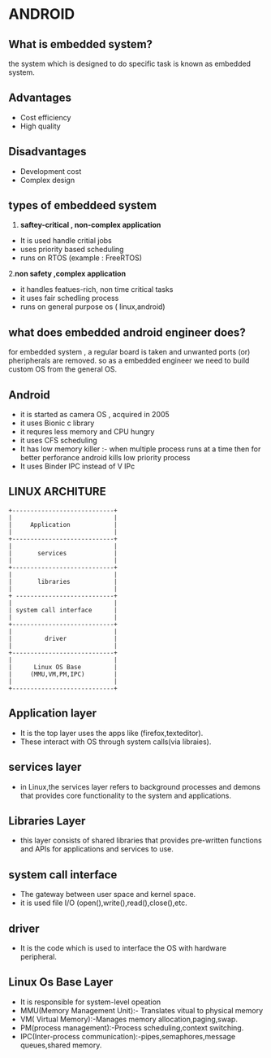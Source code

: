 # ANDROID 

## What is embedded system?

  the system which is designed to do specific task is known as embedded system.
## Advantages

- Cost efficiency
- High quality 

## Disadvantages

- Development cost 
- Complex design

## types of embeddeed system

1. **saftey-critical , non-complex application**
 - It is used handle critial jobs
 - uses priority based scheduling
 - runs on RTOS (example : FreeRTOS)

2.**non safety ,complex application** 
 - it handles featues-rich, non time critical tasks 
 - it uses fair schedling process
 - runs on general purpose os ( linux,android)

## what does embedded android engineer does?

for embedded system , a regular board is taken and unwanted ports (or) pheripherals are removed. so as a embedded engineer we need to build custom OS from the general OS.

## Android 
 - it is started as camera OS , acquired in 2005
 - it uses Bionic c library
 - it requres less memory and CPU hungry
 - it uses CFS scheduling
 - It has low memory killer :- when multiple process runs at a time then for better perforance android kills low priority process 
 - It uses Binder IPC instead of V IPc

## LINUX ARCHITURE

    +----------------------------+
    |                            |
    |     Application            |
    |                            |
    +----------------------------+
    |                            |
    |       services             |
    |                            |
    +----------------------------+
    |                            |
    |       libraries            |
    |                            |
    + ---------------------------+
    |                            |
    | system call interface      |
    |                            |
    +----------------------------+
    |                            |
    |         driver             |
    |                            |
    +----------------------------+
    |                            |
    |      Linux OS Base         |
    |     (MMU,VM,PM,IPC)        |
    |                            |
    +----------------------------+

## Application layer

 - It is the top layer uses the apps like (firefox,texteditor).
 - These interact with OS through system calls(via libraies).

## services layer

 - in Linux,the services layer refers to background processes and demons that provides core functionality to the system and applications.

## Libraries Layer

 - this layer consists of shared libraries that provides pre-written functions and APIs for applications and services to use.

## system call interface

 - The gateway between user space and kernel space.
 - it is used file I/O (open(),write(),read(),close(),etc.

## driver

 - It is the code which is used to interface the OS with hardware peripheral.

## Linux Os Base Layer

 - It is responsible for system-level opeation 
 - MMU(Memory Management Unit):- Translates vitual to physical memory
 - VM( Virtual Memory):-Manages memory allocation,paging,swap.
 - PM(process management):-Process scheduling,context switching.
 - IPC(Inter-process communication):-pipes,semaphores,message queues,shared memory.

